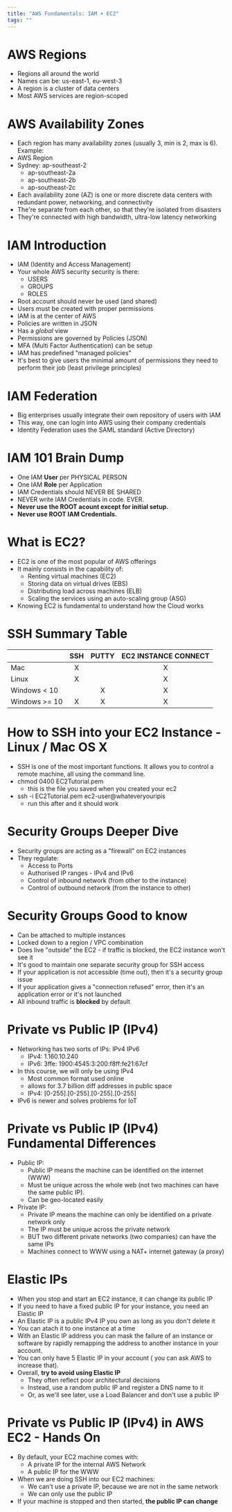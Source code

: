 ```yaml
---
title: "AWS Fundamentals: IAM + EC2"
tags: ""
---
```


# AWS Regions

-   Regions all around the world
-   Names can be: us-east-1, eu-west-3
-   A region is a cluster of data centers
-   Most AWS services are region-scoped
      

# AWS Availability Zones

-   Each region has many availability zones (usually 3, min is 2, max is 6). Example:
-   AWS Region
-   Sydney: ap-southeast-2
    -   ap-southeast-2a
    -   ap-southeast-2b
    -   ap-southeast-2c
-   Each availability zone (AZ) is one or more discrete data centers with redundant power, networking, and connectivity
-   The're separate from each other, so that they're isolated from disasters
-   They're connected with high bandwidth, ultra-low latency networking
      

# IAM Introduction

-   IAM (Identity and Access Management)
-   Your whole AWS security security is there:
    -   USERS
    -   GROUPS
    -   ROLES
-   Root account should never be used (and shared)
-   Users must be created with proper permissions
-   IAM is at the center of AWS
-   Policies are written in JSON 
-   Has a _global_ view
-   Permissions are governed by Policies (JSON)
-   MFA (Multi Factor Authentication) can be setup
-   IAM has predefined "managed policies"
-   It's best to give users the minimal amount of permissions they need to perform their job (least privilege principles)

# IAM Federation

-   Big enterprises usually integrate their own repository of users with IAM
-   This way, one can login into AWS using their company credentials
-   Identity Federation uses the SAML standard (Active Directory)

# IAM 101 Brain Dump

-   One IAM **User** per PHYSICAL PERSON
-   One IAM **Role** per Application
-   IAM Credentials should NEVER BE SHARED
-   NEVER write IAM Credentials in code. EVER.
-   **Never use the ROOT acount except for initial setup.**
-   **Never use ROOT IAM Credentials.**

# What is EC2?

-   EC2 is one of the most popular of AWS offerings
-   It mainly consists in the capability of:
    -   Renting virtual machines (EC2)
    -   Storing data on virtual drives (EBS)
    -   Distributing load across machines (ELB)
    -   Scaling the services using an auto-scaling group (ASG)
-   Knowing EC2 is fundamental to understand how the Cloud works

# SSH Summary Table

|                 | SSH | PUTTY | EC2 INSTANCE CONNECT |
| --------------- | :-: | :---: | :------------------: |
| Mac             |  X  |       |           X          |
| Linux           |  X  |       |           X          |
| Windows &lt; 10 |     |   X   |           X          |
| Windows >= 10   |  X  |   X   |           X          |

# How to SSH into your EC2 Instance - Linux / Mac OS X

-   SSH is one of the most important functions. It allows you to control a remote machine, all using the command line.
-   chmod 0400 EC2Tutorial.pem
    -   this is the file you saved when you created your ec2
-   ssh -i EC2Tutorial.pem ec2-user@whateveryouripis
    -   run this after and it should work

# Security Groups Deeper Dive

-   Security groups are acting as a "firewall" on EC2 instances
-   They regulate:
    -   Access to Ports
    -   Authorised IP ranges - IPv4 and IPv6
    -   Control of inbound network (from other to the instance)
    -   Control of outbound network (from the instance to other)

# Security Groups Good to know

-   Can be attached to multiple instances
-   Locked down to a region / VPC combination
-   Does live "outside" the EC2 - if traffic is blocked, the EC2 instance won't see it
-   It's good to maintain one separate security group for SSH access
-   If your application is not accessible (time out), then it's a security group issue
-   If your application gives a "connection refused" error, then it's an application error or it's not launched
-   All inbound traffic is **blocked** by default

# Private vs Public IP (IPv4)

-   Networking has two sorts of IPs: IPv4 IPv6
    -   IPv4: 1.160.10.240
    -   IPv6: 3ffe: 1900:4545:3:200:f8ff:fe21:67cf
-   In this course, we will only be using IPv4
    -   Most common format used online
    -   allows for 3.7 billion diff addresses in public space
    -   IPv4: [0-255].[0-255].[0-255].[0-255]
-   IPv6 is newer and solves problems for IoT

# Private vs Public IP (IPv4) Fundamental Differences

-   Public IP:
    -   Public IP means the machine can be identified on the internet (WWW)
    -   Must be unique across the whole web (not two machines can have the same public IP).
    -   Can be geo-located easily
-   Private IP:
    -   Private IP means the machine can only be identified on a private network only
    -   The IP must be unique across the private network
    -   BUT two different private networks (two companies) can have the same IPs
    -   Machines connect to WWW using a NAT+ internet gateway (a proxy)

# Elastic IPs

-   When you stop and start an EC2 instance, it can change its public IP
-   If you need to have a fixed public IP for your instance, you need an Elastic IP
-   An Elastic IP is a public IPv4 IP you own as long as you don't delete it
-   You can atach it to one instance at a time
-   With an Elastic IP address you can mask the failure of an instance or software by rapidly remapping the address to another instance in your account.
-   You can only have 5 Elastic IP in your account ( you can ask AWS to increase that).
-   Overall, **try to avoid using Elastic IP**
    -   They often reflect poor architectural decisions
    -   Instead, use a random public IP and register a DNS name to it
    -   Or, as we'll see later, use a Load Balancer and don't use a public IP

# Private vs Public IP (IPv4) in AWS EC2 - Hands On

-   By default, your EC2 machine comes with:
    -   A private IP for the internal AWS Network
    -   A public IP for the WWW
-   When we are doing SSH into our EC2 machines:
    -   We can't use a private IP, because we are not in the same network
    -   We can only use the public IP
-   If your machine is stopped and then started, **the public IP can change**
